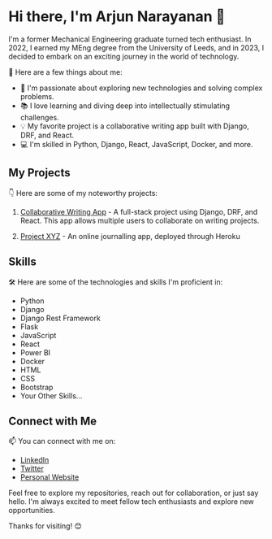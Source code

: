 <!--
**Arjun-berko/Arjun-berko** is a ✨ _special_ ✨ repository because its `README.md` (this file) appears on your GitHub profile.

Here are some ideas to get you started:

- 🔭 I’m currently working on ...
- 🌱 I’m currently learning ...
- 👯 I’m looking to collaborate on ...
- 🤔 I’m looking for help with ...
- 💬 Ask me about ...
- 📫 How to reach me: ...
- 😄 Pronouns: ...
- ⚡ Fun fact: ...
-->

# Hi there, I'm Arjun Narayanan 👋

I'm a former Mechanical Engineering graduate turned tech enthusiast. In 2022, I earned my MEng degree from the University of Leeds, and in 2023, I decided to embark on an exciting journey in the world of technology.

🚀 Here are a few things about me:

- 🌟 I'm passionate about exploring new technologies and solving complex problems.
- 📚 I love learning and diving deep into intellectually stimulating challenges.
- 💡 My favorite project is a collaborative writing app built with Django, DRF, and React.
- 💻 I'm skilled in Python, Django, React, JavaScript, Docker, and more.

## My Projects

👇 Here are some of my noteworthy projects:

1. [Collaborative Writing App](https://github.com/Arjun-berko/Wordsmiths-Guild) - A full-stack project using Django, DRF, and React. This app allows multiple users to collaborate on writing projects.

2. [Project XYZ](https://github.com/Arjun-berko/Arjun-Journal-App) - An online journalling app, deployed through Heroku

## Skills

🛠️ Here are some of the technologies and skills I'm proficient in:

- Python
- Django
- Django Rest Framework
- Flask
- JavaScript
- React
- Power BI
- Docker
- HTML
- CSS
- Bootstrap
- Your Other Skills...

## Connect with Me

📫 You can connect with me on:

- [LinkedIn](https://www.linkedin.com/in/arjun-narayanan7/)
- [Twitter](https://twitter.com/yourusername)
- [Personal Website](https://www.arjunnarayanan.com)

Feel free to explore my repositories, reach out for collaboration, or just say hello. I'm always excited to meet fellow tech enthusiasts and explore new opportunities.

Thanks for visiting! 😊

